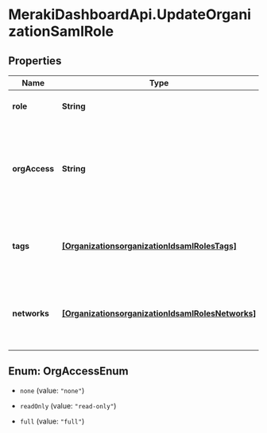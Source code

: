 # MerakiDashboardApi.UpdateOrganizationSamlRole

## Properties
Name | Type | Description | Notes
------------ | ------------- | ------------- | -------------
**role** | **String** | The role of the SAML administrator | [optional] 
**orgAccess** | **String** | The privilege of the SAML administrator on the organization. Can be one of 'none', 'read-only' or 'full' | [optional] 
**tags** | [**[OrganizationsorganizationIdsamlRolesTags]**](OrganizationsorganizationIdsamlRolesTags.md) | The list of tags that the SAML administrator has privleges on | [optional] 
**networks** | [**[OrganizationsorganizationIdsamlRolesNetworks]**](OrganizationsorganizationIdsamlRolesNetworks.md) | The list of networks that the SAML administrator has privileges on | [optional] 


<a name="OrgAccessEnum"></a>
## Enum: OrgAccessEnum


* `none` (value: `"none"`)

* `readOnly` (value: `"read-only"`)

* `full` (value: `"full"`)




